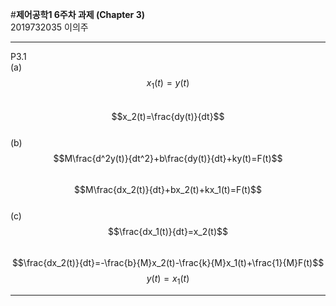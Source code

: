 #**제어공학1 6주차 과제 (Chapter 3)**  
2019732035 이의주
***
P3.1  
(a)  
$$x_1(t)=y(t)$$  
$$x_2(t)=\frac{dy(t)}{dt}$$  
(b)  
$$M\frac{d^2y(t)}{dt^2}+b\frac{dy(t)}{dt}+ky(t)=F(t)$$  
$$M\frac{dx_2(t)}{dt}+bx_2(t)+kx_1(t)=F(t)$$  
(c)  
$$\frac{dx_1(t)}{dt}=x_2(t)$$  
$$\frac{dx_2(t)}{dt}=-\frac{b}{M}x_2(t)-\frac{k}{M}x_1(t)+\frac{1}{M}F(t)$$
$$y(t)=x_1(t)$$  
***  



